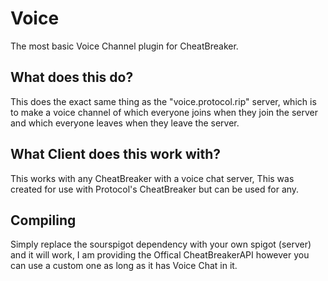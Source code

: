 # Voice
The most basic Voice Channel plugin for CheatBreaker.

## What does this do?
This does the exact same thing as the "voice.protocol.rip" server, which is to make a voice channel of which everyone joins when they join the server and which everyone leaves when they leave the server.

## What Client does this work with?
This works with any CheatBreaker with a voice chat server, This was created for use with Protocol's CheatBreaker but can be used for any.

## Compiling
Simply replace the sourspigot dependency with your own spigot (server) and it will work, I am providing the Offical CheatBreakerAPI however you can use a custom one as long as it has Voice Chat in it.

